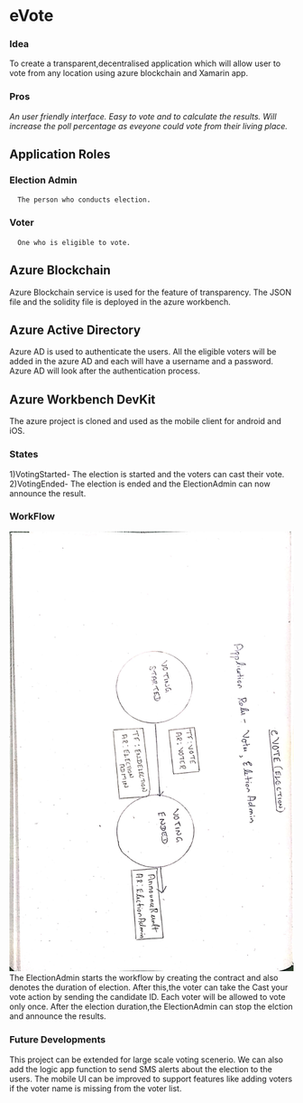 # eVote
### Idea
  To create a transparent,decentralised application which will allow user to vote from any location using azure blockchain and Xamarin app.
### Pros
*An user friendly interface.*
*Easy to vote and to calculate the results.*
*Will increase the poll percentage as eveyone could vote from their living place.*
## Application Roles
### Election Admin
      The person who conducts election.
### Voter
      One who is eligible to vote.
## Azure Blockchain
  Azure Blockchain service is used for the feature of transparency. The JSON file and the solidity file is deployed in the azure workbench. 
## Azure Active Directory
  Azure AD is used to authenticate the users. All the eligible voters will be added in the azure AD and each will have a username and a password. Azure AD will look after the authentication process.
## Azure Workbench DevKit
  The azure project is cloned and used as the mobile client for android and iOS.
### States  
1)VotingStarted- The election is started and the voters can cast their vote.<br/>
2)VotingEnded- The election is ended and the ElectionAdmin can now announce the result.
### WorkFlow
![alt text](https://github.com/balaji-bj22/e-election/blob/master/Images/Workflow.jpg)
  The ElectionAdmin starts the workflow by creating the contract and also denotes the duration of election.
  After this,the voter can take the Cast your vote action by sending the candidate ID.
  Each voter will be allowed to vote only once.
  After the election duration,the ElectionAdmin can stop the elction and announce the results.
### Future Developments
  This project can be extended for large scale voting scenerio. We can also add the logic app function to send SMS alerts about the election to the users. The mobile UI can be improved to support features like adding voters if the voter name is missing from the voter list.
  
